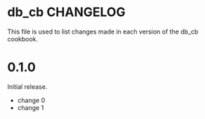 # db_cb CHANGELOG

This file is used to list changes made in each version of the db_cb cookbook.

# 0.1.0

Initial release.

- change 0
- change 1

